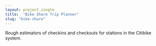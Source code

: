 ```yaml
---
layout: project_single
title:  "Bike Share Trip Planner"
slug: "bike-share"
---
```

Rough estimators of checkins and checkouts for stations in the Citibike system.